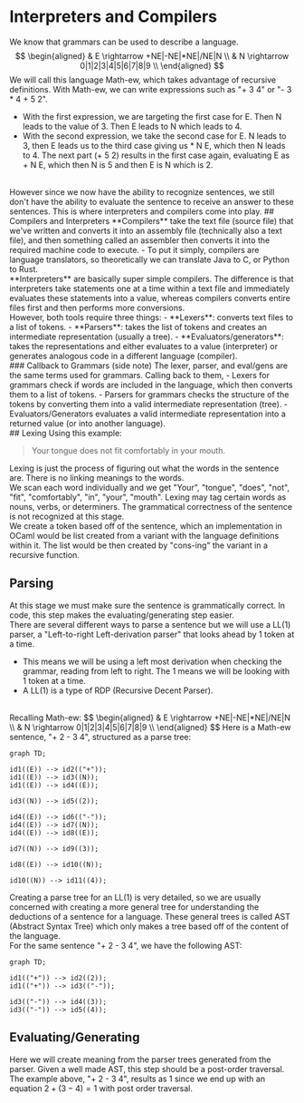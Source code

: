 # Interpreters and Compilers
We know that grammars can be used to describe a language.
$$
\begin{aligned}
& E \rightarrow +NE|-NE|*NE|/NE|N \\
& N \rightarrow 0|1|2|3|4|5|6|7|8|9 \\
\end{aligned}
$$
We will call this language Math-ew, which takes advantage of recursive definitions.
With Math-ew, we can write expressions such as "+ 3 4" or "- 3 \* 4 + 5 2". 
- With the first expression, we are targeting the first case for E. Then N leads to the value of 3. Then E leads to N which leads to 4.
- With the second expression, we take the second case for E. N leads to 3, then E leads us to the third case giving us \* N E, which then N leads to 4. The next part (+ 5 2) results in the first case again, evaluating E as + N E, which then N is 5 and then E is N which is 2.
<br>
However since we now have the ability to recognize sentences, we still don't have the ability to evaluate the sentence to receive an answer to these sentences. This is where interpreters and compilers come into play.
## Compilers and Interpreters
**Compilers** take the text file (source file) that we've written and converts it into an assembly file (technically also a text file), and then something called an assembler then converts it into the required machine code to execute. 
- To put it simply, compilers are language translators, so theoretically we can translate Java to C, or Python to Rust.<br>
**Interpreters** are basically super simple compilers. The difference is that interpreters take statements one at a time within a text file and immediately evaluates these statements into a value, whereas compilers converts entire files first and then performs more conversions.
<br>
However, both tools require three things:
- **Lexers**: converts text files to a list of tokens.
- **Parsers**: takes the list of tokens and creates an intermediate representation (usually a tree).
- **Evaluators/generators**: takes the representations and either evaluates to a value (interpreter) or generates analogous code in a different language (compiler).<br>
### Callback to Grammars
(side note) The lexer, parser, and eval/gens are the same terms used for grammars. Calling back to them,
- Lexers for grammars check if words are included in the language, which then converts them to a list of tokens.
- Parsers for grammars checks the structure of the tokens by converting them into a valid intermediate representation (tree).
- Evaluators/Generators evaluates a valid intermediate representation into a returned value (or into another language).
<br>
## Lexing
Using this example:

> Your tongue does not fit comfortably in your mouth.

Lexing is just the process of figuring out what the words in the sentence are. There is no linking meanings to the words. <br>
We scan each word individually and we get "Your", "tongue", "does", "not", "fit", "comfortably", "in", "your", "mouth". Lexing may tag certain words as nouns, verbs, or determiners. The grammatical correctness of the sentence is not recognized at this stage.<br>
We create a token based off of the sentence, which an implementation in OCaml would be list created from a variant with the language definitions within it. The list would be then created by "cons-ing" the variant in a recursive function.
## Parsing
At this stage we must make sure the sentence is grammatically correct. In code, this step makes the evaluating/generating step easier. <br>
There are several different ways to parse a sentence but we will use a LL(1) parser, a "Left-to-right Left-derivation parser" that looks ahead by 1 token at a time. 
- This means we will be using a left most derivation when checking the grammar, reading from left to right. The 1 means we will be looking with 1 token at a time.
- A LL(1) is a type of RDP (Recursive Decent Parser).
<br>
Recalling Math-ew:
$$
\begin{aligned}
& E \rightarrow +NE|-NE|*NE|/NE|N \\
& N \rightarrow 0|1|2|3|4|5|6|7|8|9 \\
\end{aligned}
$$
Here is a Math-ew sentence, "+ 2 - 3 4", structured as a parse tree:

```mermaid
graph TD;

id1((E)) --> id2(("+"));
id1((E)) --> id3((N));
id1((E)) --> id4((E));

id3((N)) --> id5((2));

id4((E)) --> id6(("-"));
id4((E)) --> id7((N));
id4((E)) --> id8((E));

id7((N)) --> id9((3));

id8((E)) --> id10((N));

id10((N)) --> id11((4));
```
Creating a parse tree for an LL(1) is very detailed, so we are usually concerned with creating a more general tree for understanding the deductions of a sentence for a language. These general trees is called AST (Abstract Syntax Tree) which only makes a tree based off of the content of the language.<br>
For the same sentence "+ 2 - 3 4", we have the following AST:
```mermaid
graph TD;

id1(("+")) --> id2((2));
id1(("+")) --> id3(("-"));

id3(("-")) --> id4((3));
id3(("-")) --> id5((4));
```
## Evaluating/Generating
Here we will create meaning from the parser trees generated from the parser. Given a well made AST, this step should be a post-order traversal. <br>
The example above, "+ 2 - 3 4", results as 1 since we end up with an equation ${2 + (3 - 4) = 1}$  with post order traversal.